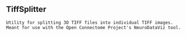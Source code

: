 ## TiffSplitter

    Utility for splitting 3D TIFF files into individual TIFF images.
    Meant for use with the Open Connectome Project's NeuroDataViz tool.
